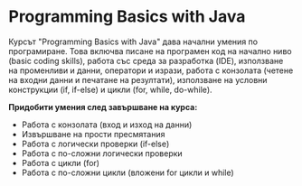 # Programming Basics with Java

Курсът "Programming Basics with Java" дава начални умения по програмиране. Това включва писане на програмен код на начално ниво (basic coding skills), работа със среда за разработка (IDE), използване на променливи и данни, оператори и изрази, работа с конзолата (четене на входни данни и печатане на резултати), използване на условни конструкции (if, if-else) и цикли (for, while, do-while).

**Придобити умения след завършване на курса:**

- Работа с конзолата (вход и изход на данни)
- Извършване на прости пресмятания
- Работа с логически проверки (if-else)
- Работа с по-сложни логически проверки
- Работа с цикли (for)
- Работа с по-сложни цикли (вложени for цикли и while)
